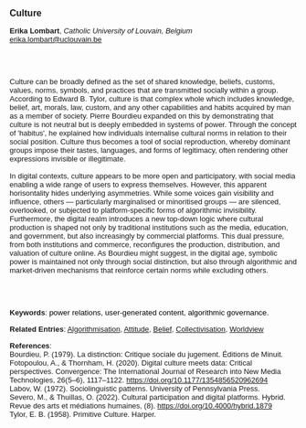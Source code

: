 <!DOCTYPE html><html lang="en"><head><title="Culture"></head>
<body><p><font face="Poppins, Calibri, sans-serif" size="3"><b>Culture</b></font></p>
<p><font face="Poppins, Calibri, sans-serif" size="2"><b>Erika Lombart</b>, <i>Catholic University of Louvain, Belgium</i><br><a href="mailto:erika.lombart@uclouvain.be" target="blank">erika.lombart@uclouvain.be</a></font></p>
<p><font face="Poppins, Calibri, sans-serif" size="2"><br><br><br>Culture can be broadly defined as the set of shared knowledge, beliefs, customs, values, norms, symbols, and practices that are transmitted socially within a group. According to Edward B. Tylor, culture is that complex whole which includes knowledge, belief, art, morals, law, custom, and any other capabilities and habits acquired by man as a member of society. Pierre Bourdieu expanded on this by demonstrating that culture is not neutral but is deeply embedded in systems of power. Through the concept of 'habitus', he explained how individuals internalise cultural norms in relation to their social position. Culture thus becomes a tool of social reproduction, whereby dominant groups impose their tastes, languages, and forms of legitimacy, often rendering other expressions invisible or illegitimate.<br><br>In digital contexts, culture appears to be more open and participatory, with social media enabling a wide range of users to express themselves. However, this apparent horisontality hides underlying asymmetries. While some voices gain visibility and influence, others — particularly marginalised or minoritised groups — are silenced, overlooked, or subjected to platform-specific forms of algorithmic invisibility. Furthermore, the digital realm introduces a new top-down logic where cultural production is shaped not only by traditional institutions such as the media, education, and government, but also increasingly by commercial platforms. This dual pressure, from both institutions and commerce, reconfigures the production, distribution, and valuation of culture online. As Bourdieu might suggest, in the digital age, symbolic power is maintained not only through social distinction, but also through algorithmic and market-driven mechanisms that reinforce certain norms while excluding others.<br><br><br><br></font></p>
<p><font face="Poppins, Calibri, sans-serif" size="2"><b>Keywords</b>: </font></font></span></font><font color="#000000"><span style="text-decoration: none"><font face="calibri, sans-serif"><font size="2" style="font-size: 10pt">p</font></font></span></font><font color="#000000"><span style="text-decoration: none"><font face="calibri, sans-serif"><font size="2" style="font-size: 10pt">ower relations, user-generated content, algorithmic governance.</font></font></span></font></font></p>
<p><font face="Poppins, Calibri, sans-serif" size="2"><b>Related Entries</b>: <a href="./algorithmisation.html">Algorithmisation</a>, <a href="./attitude.html">Attitude</a>, <a href="./belief.html">Belief</a>, <a href="./collectivisation.html">Collectivisation</a>, <a href="./worldview.html">Worldview</a></font></p>
<p><font face="Poppins, Calibri, sans-serif" size="2"><b>References</b>:<br>Bourdieu, P. (1979). La distinction: Critique sociale du jugement. Éditions de Minuit.<br>Fotopoulou, A., &amp; Thornham, H. (2020). Digital culture meets data: Critical perspectives. Convergence: The International Journal of Research into New Media Technologies, 26(5–6), 1117–1122. <a href="https://doi.org/10.1177/1354856520962694" target="_blank">https://doi.org/10.1177/1354856520962694</a><br>Labov, W. (1972). Sociolinguistic patterns. University of Pennsylvania Press.<br>Severo, M., &amp; Thuillas, O. (2022). Cultural participation and digital platforms. Hybrid. Revue des arts et médiations humaines, (8). <a href="https://doi.org/10.4000/hybrid.1879" target="_blank">https://doi.org/10.4000/hybrid.1879</a><br>Tylor, E. B. (1958). Primitive Culture. Harper.</font></p>
</body>